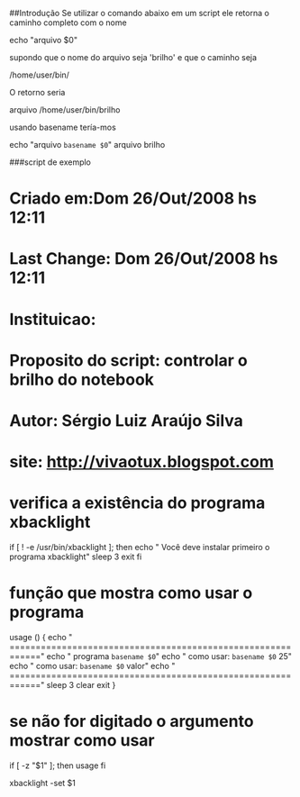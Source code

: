 ##Introdução
Se utilizar o comando abaixo em um script ele retorna o 
caminho completo com o nome

 echo "arquivo $0"

supondo que o nome do arquivo seja 'brilho' e que 
o caminho seja 

 /home/user/bin/

O retorno seria

 arquivo /home/user/bin/brilho

usando basename tería-mos

  echo "arquivo `basename $0`"
  arquivo brilho

###script de exemplo

# Criado em:Dom 26/Out/2008 hs 12:11
# Last Change: Dom 26/Out/2008 hs 12:11
# Instituicao:
# Proposito do script: controlar o brilho do notebook
# Autor: Sérgio Luiz Araújo Silva
# site: http://vivaotux.blogspot.com

# verifica a existência do programa xbacklight
if [ ! -e /usr/bin/xbacklight ];
then
echo " Você deve instalar primeiro o programa xbacklight"
sleep 3
exit
fi

# função que mostra como usar o programa
usage () {
echo " ============================================================"
echo " programa `basename $0`"
echo " como usar: `basename $0` 25"
echo " como usar: `basename $0` valor"
echo " ============================================================"
sleep 3
clear
exit
}

# se não for digitado o argumento mostrar como usar
if [ -z "$1" ];
then
usage
fi

xbacklight -set $1

 